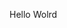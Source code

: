 Hello Wolrd















































































































































































































































































































































































































































































































































































































































































































































































































































































































































































































































































































































































































































































































































































































































































































































































































































































































































































































































































































































































































































































































































































































































































